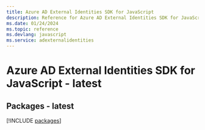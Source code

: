 ```yaml
---
title: Azure AD External Identities SDK for JavaScript
description: Reference for Azure AD External Identities SDK for JavaScript
ms.date: 01/24/2024
ms.topic: reference
ms.devlang: javascript
ms.service: adexternalidentities
---
```

# Azure AD External Identities SDK for JavaScript - latest
## Packages - latest
[!INCLUDE [packages](ad-external-identities-index.md)]